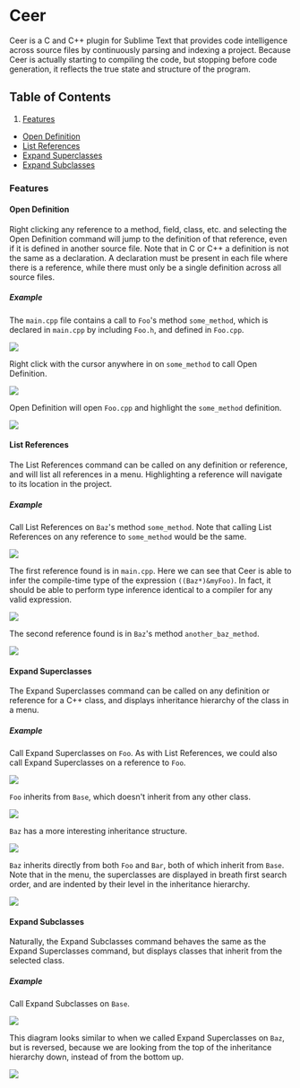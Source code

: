# Ceer

>
Ceer is a C and C++ plugin for Sublime Text that provides code intelligence across source files by continuously parsing and indexing a project. Because Ceer is actually starting to compiling the code, but stopping before code generation, it reflects the true state and structure of the program.

## Table of Contents
1. [Features](#features)
  * [Open Definition](#open-definition)
  * [List References](#list-references)
  * [Expand Superclasses](#expand-superclasses)
  * [Expand Subclasses](#expand-subclasses)

### Features

#### Open Definition

Right clicking any reference to a method, field, class, etc. and selecting the Open Definition command will jump to the definition of that reference, even if it is defined in another source file. Note that in C or C++ a definition is not the same as a declaration. A declaration must be present in each file where there is a reference, while there must only be a single definition across all source files.

##### Example

The `main.cpp` file contains a call to `Foo`'s method `some_method`, which is declared in `main.cpp` by including `Foo.h`, and defined in `Foo.cpp`.

<img src="https://raw.githubusercontent.com/andylamb/Ceer/master/img/get_definition_1.png?token=4143035__eyJzY29wZSI6IlJhd0Jsb2I6YW5keWxhbWIvQ2Vlci9tYXN0ZXIvaW1nL2dldF9kZWZpbml0aW9uXzEucG5nIiwiZXhwaXJlcyI6MTQxMjk5NTUyOX0%3D--3a26bbb1ec4a3055ef3400c92c184484bcdae3bf">

Right click with the cursor anywhere in on `some_method` to call Open Definition.

<img src="https://raw.githubusercontent.com/andylamb/Ceer/master/img/get_definition_2.png?token=4143035__eyJzY29wZSI6IlJhd0Jsb2I6YW5keWxhbWIvQ2Vlci9tYXN0ZXIvaW1nL2dldF9kZWZpbml0aW9uXzIucG5nIiwiZXhwaXJlcyI6MTQxMzAwNDMzMH0%3D--f7dca5a81b23e277524a5619fb37ba0770d81f6e">

Open Definition will open `Foo.cpp` and highlight the `some_method` definition.

<img src="https://raw.githubusercontent.com/andylamb/Ceer/master/img/get_definition_3.png?token=4143035__eyJzY29wZSI6IlJhd0Jsb2I6YW5keWxhbWIvQ2Vlci9tYXN0ZXIvaW1nL2dldF9kZWZpbml0aW9uXzMucG5nIiwiZXhwaXJlcyI6MTQxMzAwNDQ3M30%3D--290b920ea98492299e88afd945b51a896a5260b6">

#### List References

The List References command can be called on any definition or reference, and will list all references in a menu. Highlighting a reference will navigate to its location in the project. 

##### Example

Call List References on `Baz`'s method `some_method`. Note that calling List References on any reference to `some_method` would be the same.

<img src="https://raw.githubusercontent.com/andylamb/Ceer/master/img/list_references1.png?token=4143035__eyJzY29wZSI6IlJhd0Jsb2I6YW5keWxhbWIvQ2Vlci9tYXN0ZXIvaW1nL2xpc3RfcmVmZXJlbmNlczEucG5nIiwiZXhwaXJlcyI6MTQxMzAwNjU4MH0%3D--ebae51c8c0629b57746236aafee80fab0445f01b">

The first reference found is in `main.cpp`. Here we can see that Ceer is able to infer the compile-time type of the expression `((Baz*)&myFoo)`. In fact, it should be able to perform type inference identical to a compiler for any valid expression.

<img src="https://raw.githubusercontent.com/andylamb/Ceer/master/img/list_references2.png?token=4143035__eyJzY29wZSI6IlJhd0Jsb2I6YW5keWxhbWIvQ2Vlci9tYXN0ZXIvaW1nL2xpc3RfcmVmZXJlbmNlczIucG5nIiwiZXhwaXJlcyI6MTQxMzAwNjc3Nn0%3D--a743c3d40d28474d44da1f10928304a1d8107804">

The second reference found is in `Baz`'s method `another_baz_method`.

<img src="https://raw.githubusercontent.com/andylamb/Ceer/master/img/list_references3.png?token=4143035__eyJzY29wZSI6IlJhd0Jsb2I6YW5keWxhbWIvQ2Vlci9tYXN0ZXIvaW1nL2xpc3RfcmVmZXJlbmNlczMucG5nIiwiZXhwaXJlcyI6MTQxMzAwNzA1Nn0%3D--82676b5d52d7970b3ac99eaf3cc93def6cacc637">

#### Expand Superclasses

The Expand Superclasses command can be called on any definition or reference for a C++ class, and displays inheritance hierarchy of the class in a menu. 

##### Example 

Call Expand Superclasses on `Foo`. As with List References, we could also call Expand Superclasses on a reference to `Foo`.

<img src="https://github.com/andylamb/Ceer/raw/master/img/expand_superclasses1.png">

`Foo` inherits from `Base`, which doesn't inherit from any other class.

<img src="https://raw.githubusercontent.com/andylamb/Ceer/master/img/expand_superclasses2.png?token=4143035__eyJzY29wZSI6IlJhd0Jsb2I6YW5keWxhbWIvQ2Vlci9tYXN0ZXIvaW1nL2V4cGFuZF9zdXBlcmNsYXNzZXMyLnBuZyIsImV4cGlyZXMiOjE0MTMwNDU2MjZ9--b9fd78ed07963ba3c587d4e853f321e45c78c04f">

`Baz` has a more interesting inheritance structure.

<img src="https://raw.githubusercontent.com/andylamb/Ceer/master/img/expand_superclasses3.png?token=4143035__eyJzY29wZSI6IlJhd0Jsb2I6YW5keWxhbWIvQ2Vlci9tYXN0ZXIvaW1nL2V4cGFuZF9zdXBlcmNsYXNzZXMzLnBuZyIsImV4cGlyZXMiOjE0MTMwNDU2NDB9--47ddb9d7e2da4864ddb9f1e5fc6e6626663fa0e1">

`Baz` inherits directly from both `Foo` and `Bar`, both of which inherit from `Base`. Note that in the menu, the superclasses are displayed in breath first search order, and are indented by their level in the inheritance hierarchy.

<img src="https://raw.githubusercontent.com/andylamb/Ceer/master/img/expand_superclasses4.png?token=4143035__eyJzY29wZSI6IlJhd0Jsb2I6YW5keWxhbWIvQ2Vlci9tYXN0ZXIvaW1nL2V4cGFuZF9zdXBlcmNsYXNzZXM0LnBuZyIsImV4cGlyZXMiOjE0MTMwNDU2NTR9--087d1c34a372628f6335955859403480f56d41f7">

#### Expand Subclasses

Naturally, the Expand Subclasses command behaves the same as the Expand Superclasses command, but displays classes that inherit from the selected class.

##### Example

Call Expand Subclasses on `Base`.

<img src="https://raw.githubusercontent.com/andylamb/Ceer/master/img/expand_subclasses1.png?token=4143035__eyJzY29wZSI6IlJhd0Jsb2I6YW5keWxhbWIvQ2Vlci9tYXN0ZXIvaW1nL2V4cGFuZF9zdWJjbGFzc2VzMS5wbmciLCJleHBpcmVzIjoxNDEzMDQ2MzQ1fQ%3D%3D--e025200ea1db926fdf21a6e729d8d4f16d1894af">

This diagram looks similar to when we called Expand Superclasses on `Baz`, but is reversed, because we are looking from the top of the inheritance hierarchy down, instead of from the bottom up.

<img src="https://github.com/andylamb/Ceer/blob/master/img/expand_subclasses2.png">
